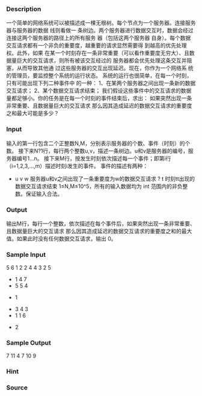 
### Description
一个简单的网络系统可以被描述成一棵无根树。每个节点为一个服务器。连接服务器与服务器的数据 线则看做一
条树边。两个服务器进行数据交互时，数据会经过连接这两个服务器的路径上的所有服务 器（包括这两个服务器
自身）。每个数据交互请求都有一个非负的重要度，越重要的请求显然需要得 到越高的优先处理权。此外，如果
在某一个时刻存在一条非常重要（可以看作重要度无穷大）、且数 据量巨大的交互请求，则所有被该交互经过的
服务器都会优先处理这条交互并阻塞，从而导致其他通 过这些服务器的交互出现延迟。现在，你作为一个网络系
统的管理员，要监控整个系统的运行状态。 系统的运行也很简单，在每一个时刻，只有可能出现下列二种事件中
的一种：
1、在某两个服务器之间出现一条新的数据交互请求；
2、某个数据交互请求结束；
我们假设这些事件中的交互请求的数据量都足够小。你的任务是在每一个时刻的事件结束后，求出：
如果突然出现一条非常重要、且数据量巨大的交互请求
那么因其造成延迟的数据交互请求的重要度之和最大可能是多少？

### Input
输入的第一行包含二个正整数N,M，分别表示服务器的个数、事件（时刻）的个数。
接下来N?1行，每行两个整数u,v，描述一条树边。u和v是服务器的编号，服务器编号1…n。
接下来M行，按发生时刻依次描述每一个事件；即第i行（i=1,2,3,…,m）描述时刻i发生的事件。
事件的描述有两种：
+ u v w 服务器u和v之间出现了一条重要度为w的数据交互请求
? t 时刻tt出现的数据交互请求结束
1≤N,M≤10^5，所有的输入数据均为 int 范围内的非负整数。保证输入合法。

### Output
输出M行，每行一个整数，依次描述在每个事件后，如果突然出现一条非常重要、且数据量巨大的交互请求
那么因其造成延迟的数据交互请求的重要度之和的最大值。如果此时没有任何数据交互请求，输出 0。

### Sample Input
5 6
1 2
2 4
4 3
2 5
+ 1 4 7
+ 5 5 4
- 1
+ 3 4 3
+ 1 1 6
- 2
### Sample Output
7
11
4
7
10
9
### Hint

### Source
